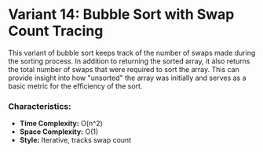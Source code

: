 # Variant 14: Bubble Sort with Swap Count Tracing

This variant of bubble sort keeps track of the number of swaps made during the sorting process. In addition to returning the sorted array, it also returns the total number of swaps that were required to sort the array. This can provide insight into how "unsorted" the array was initially and serves as a basic metric for the efficiency of the sort.

### Characteristics:
- **Time Complexity:** O(n^2)
- **Space Complexity:** O(1)
- **Style:** Iterative, tracks swap count
